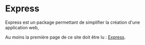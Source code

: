 # Express

Express est un package permettant de simplifier la création d'une application web,

Au moins la première page de ce site doit être lu : [Express](http://expressjs.com/fr/starter/hello-world.html).

